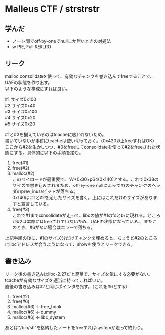 # Malleus CTF / strstrstr
## 学んだ
- ノート問でoff-by-oneでnullしか無いときの対処法
- w PIE, Full RERLRO

## リーク
malloc consolidateを使って、有効なチャンクを巻き込んでfreeすることで、UAFの状態を作り出す。  
以下のような構成にすれば良い。

#1 サイズ0x100  
#2 サイズ0x40  
#3 サイズ0x100  
#4 サイズ0x20  
#5 サイズ0x20  

#1と#3を揃えているのはtcacheに吸われないため。  
書いていないが事前にtcacheは使い切っておく。（0x420以上freeすればOK）
ここから#2を生かしつつ、#3をfreeしてconsolidateを使って#2をfreeされた状態にする。具体的に以下の手順を踏む。  

1. free(#1)
2. free(#2)
3. malloc(#2)  
  このペイロードが最重要で、'A'*0x30+p64(0x140)とする。これで0x38のサイズで書き込みされるため、off-by-one nullによって#3のチャンクのヘッダのprev_inuseビットが落ちる。  
  0x140は＃1と#2を足したサイズを書く。上にはこれだけのサイズがありますと宣言している。  
4. free(#3)  
  これで#1までconsolidateが走って、libcの値が#1のfdとbkに現れる。ところが#2は実際にはfreeされていないため、UAFの状態になっている。
  またこのとき、#6がない場合はエラーで落ちる。

上記手順の後に、#1のサイズ分だけチャンクを埋めると、ちょうど#2のところにlibcアドレスが合うようになって、showを使うとリークできる。

## 書き込み
リーク後の書き込みはlibc-2.27だと簡単で、サイズを気にする必要がない。tcacheが有効なサイズを適当に持ってこればいい。  
直後の書き込みは#2と同じポインタを指す。（これを#6とする）
1. free(#2)
2. free(#6)
3. malloc(#6) <- free_hook
4. malloc(#6) <- dummy
5. malloc(#6) <- libc_system

あとは"/bin/sh"を格納したノートをfreeすればsystemが走って終わり。  
